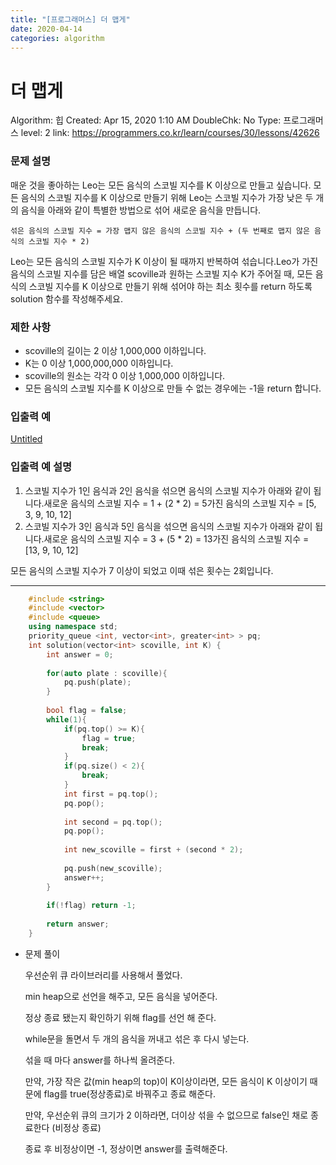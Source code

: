 ```yaml
---
title: "[프로그래머스] 더 맵게"
date: 2020-04-14
categories: algorithm
---
```

# 더 맵게

Algorithm: 힙
Created: Apr 15, 2020 1:10 AM
DoubleChk: No
Type: 프로그래머스
level: 2
link: https://programmers.co.kr/learn/courses/30/lessons/42626

### **문제 설명**

매운 것을 좋아하는 Leo는 모든 음식의 스코빌 지수를 K 이상으로 만들고 싶습니다. 모든 음식의 스코빌 지수를 K 이상으로 만들기 위해 Leo는 스코빌 지수가 가장 낮은 두 개의 음식을 아래와 같이 특별한 방법으로 섞어 새로운 음식을 만듭니다.

`섞은 음식의 스코빌 지수 = 가장 맵지 않은 음식의 스코빌 지수 + (두 번째로 맵지 않은 음식의 스코빌 지수 * 2)`

Leo는 모든 음식의 스코빌 지수가 K 이상이 될 때까지 반복하여 섞습니다.Leo가 가진 음식의 스코빌 지수를 담은 배열 scoville과 원하는 스코빌 지수 K가 주어질 때, 모든 음식의 스코빌 지수를 K 이상으로 만들기 위해 섞어야 하는 최소 횟수를 return 하도록 solution 함수를 작성해주세요.

### 제한 사항

- scoville의 길이는 2 이상 1,000,000 이하입니다.
- K는 0 이상 1,000,000,000 이하입니다.
- scoville의 원소는 각각 0 이상 1,000,000 이하입니다.
- 모든 음식의 스코빌 지수를 K 이상으로 만들 수 없는 경우에는 -1을 return 합니다.

### 입출력 예

[Untitled](Untitled/Untitled%20Database.csv)

### 입출력 예 설명

1. 스코빌 지수가 1인 음식과 2인 음식을 섞으면 음식의 스코빌 지수가 아래와 같이 됩니다.새로운 음식의 스코빌 지수 = 1 + (2 * 2) = 5가진 음식의 스코빌 지수 = [5, 3, 9, 10, 12]
2. 스코빌 지수가 3인 음식과 5인 음식을 섞으면 음식의 스코빌 지수가 아래와 같이 됩니다.새로운 음식의 스코빌 지수 = 3 + (5 * 2) = 13가진 음식의 스코빌 지수 = [13, 9, 10, 12]

모든 음식의 스코빌 지수가 7 이상이 되었고 이때 섞은 횟수는 2회입니다.

---
```c++
    #include <string>
    #include <vector>
    #include <queue>
    using namespace std;
    priority_queue <int, vector<int>, greater<int> > pq;
    int solution(vector<int> scoville, int K) {
        int answer = 0;
        
        for(auto plate : scoville){
            pq.push(plate);
        }
        
        bool flag = false;
        while(1){
            if(pq.top() >= K){
                flag = true;
                break;
            }
            if(pq.size() < 2){
                break;
            }
            int first = pq.top();
            pq.pop();
            
            int second = pq.top();
            pq.pop();
            
            int new_scoville = first + (second * 2);
            
            pq.push(new_scoville);
            answer++;
        }
        
        if(!flag) return -1;
        
        return answer;
    }
```
- 문제 풀이

    우선순위 큐 라이브러리를 사용해서 풀었다.

    min heap으로 선언을 해주고, 모든 음식을 넣어준다.

    정상 종료 됐는지 확인하기 위해 flag를 선언 해 준다.

    while문을 돌면서 두 개의 음식을 꺼내고 섞은 후 다시 넣는다. 

    섞을 때 마다 answer를 하나씩 올려준다.

    만약, 가장 작은 값(min heap의 top)이 K이상이라면, 모든 음식이 K 이상이기 때문에 flag를 true(정상종료)로 바꿔주고 종료 해준다.

    만약, 우선순위 큐의 크기가 2 이하라면, 더이상 섞을 수 없으므로 false인 채로 종료한다 (비정상 종료)

    종료 후 비정상이면 -1, 정상이면 answer를 출력해준다.